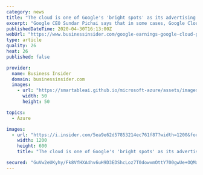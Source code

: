 ```yaml
---
category: news
title: "The cloud is one of Google's 'bright spots' as its advertising slows, say analysts. Here's why they think the pandemic could be an 'accelerant'"
excerpt: "Google CEO Sundar Pichai says that in some cases, Google Cloud customers are \"taking a bit longer\" to close deals because of the coronavirus crisis."
publishedDateTime: 2020-04-30T16:13:00Z
webUrl: "https://www.businessinsider.com/google-earnings-google-cloud-growth-strong-despite-coronavirus-crisis-2020-4"
type: article
quality: 26
heat: 26
published: false

provider:
  name: Business Insider
  domain: businessinsider.com
  images:
    - url: "https://smartableai.github.io/microsoft-azure/assets/images/organizations/businessinsider.com-50x50.jpg"
      width: 50
      height: 50

topics:
  - Azure

images:
  - url: "https://i.insider.com/5ea9e62d57853214ec761f87?width=1200&format=jpeg"
    width: 1200
    height: 600
    title: "The cloud is one of Google's 'bright spots' as its advertising slows, say analysts. Here's why they think the pandemic could be an 'accelerant'"

secured: "GuVw2eUKyhy/Fk8VfHXA4hv6uH9D3EDShcLoz7T0dowxmOttY700gwUe+OQMadB9sBf2EMWiixxgteZlAUeGrwJaVc+wFB0Dsoqza5pKWMEsbMcU/lopXNQR3TGNoGQ7pHHO5DLc99YS/NwAXKfN5AKH7E6+REI2fHeyMu1XFMQKKn7GEPDh6yZM9El2aAoF/Ks5jA0XC1ZsGLd4PDCtaZvbV2bVmvQaNZsUXQSIIrbNYgGgUPBpyf0mPYTZ5PUrZ0PbaVP5TqDRbOJI28emWHVv87JLzVUpskSiJRh7kQsqcG0u3UsMBWPcxqjuBZUr;j98gL7ME7iVYBctjA/rmHA=="
---
```


